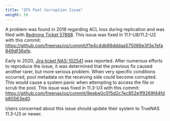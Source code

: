```yaml
---
title: "ZFS Pool Corruption Issue"
weight: 50
---
```


A problem was found in 2018 regarding ACL loss during replication and was filed with [Redmine Ticket 57888](https://redmine.ixsystems.com/issues/57888).
This issue was fixed in 11.1-U8/11.2-U2 with this commit: https://github.com/freenas/os/commit/f1e4c4db88dddaa575066e3f3e7efa849df36efe.

Early in 2020, [Jira ticket NAS-102541](https://jira.ixsystems.com/browse/NAS-102541) was reported.
After numerous efforts to reproduce the issue, it was determined that the previous fix caused another rarer, but more serious problem.
When very specific conditions occurred, pool metadata on the receiving side could become corrupted.
This would cause a system panic when attempting to access the file or scrub the pool. This issue was fixed in 11.3-U3 with this commit: https://github.com/freenas/os/commit/9eebe0c015d2c7ec852e1f9269f44fdb80563ed0.

Users concerned about this issue should update their system to TrueNAS 11.3-U3 or newer.
